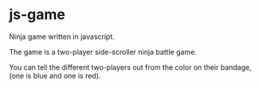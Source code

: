 # js-game
Ninja game written in javascript.

The game is a two-player side-scroller ninja battle game.

You can tell the different two-players out from the color on their bandage, (one is blue and one is red).
